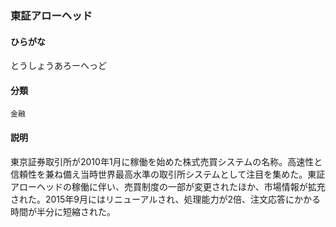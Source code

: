 <div style="display:none;">

## [あ行](securities-terms?id=あ行)
## [か行](securities-terms?id=か行)
## [さ行](securities-terms?id=さ行)
## [た行](securities-terms?id=た行)

</div>

### 東証アローヘッド

#### ひらがな

とうしょうあろーへっど

#### 分類

`金融`

#### 説明

東京証券取引所が2010年1月に稼働を始めた株式売買システムの名称。高速性と信頼性を兼ね備え当時世界最高水準の取引所システムとして注目を集めた。東証アローヘッドの稼働に伴い、売買制度の一部が変更されたほか、市場情報が拡充された。2015年9月にはリニューアルされ、処理能力が2倍、注文応答にかかる時間が半分に短縮された。

<div style="display:none;">

## [な行](securities-terms?id=な行)
## [は行](securities-terms?id=は行)
## [ま行](securities-terms?id=ま行)
## [や行](securities-terms?id=や行)
## [ら行](securities-terms?id=ら行)
## [わ行](securities-terms?id=わ行)
## [英数字・記号](securities-terms?id=英数字・記号)

</div>

